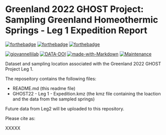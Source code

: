 # Greenland 2022 GHOST Project: Sampling Greenland Homeothermic Springs - Leg 1 Expedition Report

[![forthebadge](https://forthebadge.com/images/badges/cc-by-cc.svg)](https://forthebadge.com)
[![forthebadge](https://forthebadge.com/images/badges/powered-by-coffee.svg)](https://forthebadge.com)
[![forthebadge](https://forthebadge.com/images/badges/built-with-science.svg)](https://forthebadge.com)


[![giovannellilab](https://img.shields.io/badge/BY-Giovannelli_Lab-blue)](http://dgiovannelli.github.io)
[![DATA-DOI](https://zenodo.org/badge/DOI/10.5281/zenodo.6360624.svg)](https://doi.org/10.5281/zenodo.6360624)
[![made-with-Markdown](https://img.shields.io/badge/Coded%20in-R-red.svg)](https://www.r-project.org/)
[![Maintenance](https://img.shields.io/badge/Maintained%3F-yes-green.svg)](https://GitHub.com/Naereen/StrapDown.js/graphs/commit-activity)


Dataset and sampling location associated with the Greenland 2022 GHOST Project Leg 1.

The reposeitory contains the following files:

- README.md (this readme file)
- GHOST22 - Leg 1 - Expedition.kmz (the kmz file containing the loaction and the data from the sampled springs)


Future data from Leg2 will be uploaded to this repository.

Please cite as:

XXXXX

